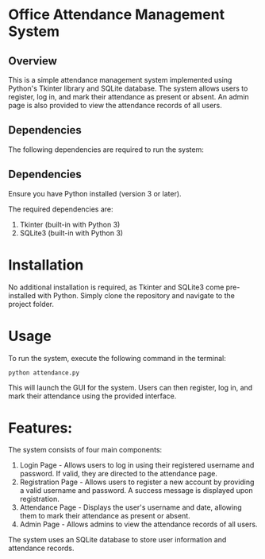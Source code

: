 # Office Attendance Management System

## Overview
This is a simple attendance management system implemented using Python's Tkinter library and SQLite database. The system allows users to register, log in, and mark their attendance as present or absent. An admin page is also provided to view the attendance records of all users.
## Dependencies
The following dependencies are required to run the system:

## Dependencies
Ensure you have Python installed (version 3 or later). 

The required dependencies are:
1. Tkinter (built-in with Python 3)
2. SQLite3 (built-in with Python 3)

# Installation

No additional installation is required, as Tkinter and SQLite3 come pre-installed with Python. Simply clone the repository and navigate to the project folder.

# Usage
To run the system, execute the following command in the terminal:
```
python attendance.py
```
This will launch the GUI for the system. Users can then register, log in, and mark their attendance using the provided interface.

# Features:

The system consists of four main components:

1. Login Page - Allows users to log in using their registered username and password. If valid, they are directed to the attendance page.
2. Registration Page - Allows users to register a new account by providing a valid username and password. A success message is displayed upon registration.
3. Attendance Page - Displays the user's username and date, allowing them to mark their attendance as present or absent.
4. Admin Page - Allows admins to view the attendance records of all users.

The system uses an SQLite database to store user information and attendance records.
